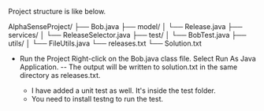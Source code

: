 Project structure is like below.

AlphaSenseProject/
├── Bob.java
├── model/
│       └── Release.java
├── services/
│       └── ReleaseSelector.java
├── test/
│       └── BobTest.java
├── utils/
│       └── FileUtils.java
└── releases.txt
└── Solution.txt


 * Run the Project
Right-click on the Bob.java class file. 
Select Run As Java Application.
 -- The output will be written to solution.txt in the same directory as releases.txt.

    * I have added a unit test as well. It's inside the test folder. 
    * You need to install testng to run the test.